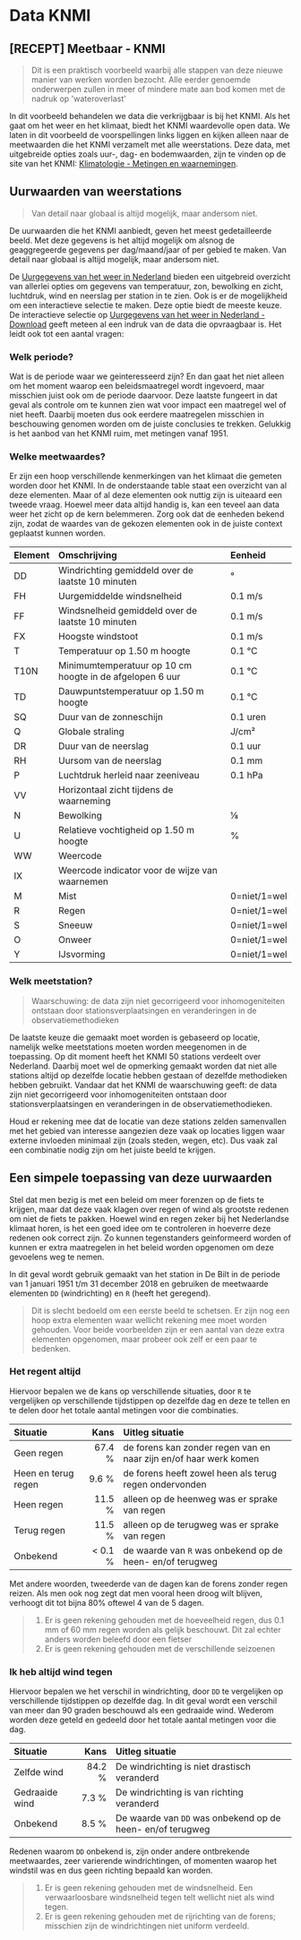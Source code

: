 # Data KNMI



## \[RECEPT\] Meetbaar - KNMI

> Dit is een praktisch voorbeeld waarbij alle stappen van deze nieuwe manier van werken worden bezocht. Alle eerder genoemde onderwerpen zullen in meer of mindere mate aan bod komen met de nadruk op 'wateroverlast'

In dit voorbeeld behandelen we data die verkrijgbaar is bij het KNMI. Als het gaat om het weer en het klimaat, biedt het KNMI waardevolle open data. We laten in dit voorbeeld de voorspellingen links liggen en kijken alleen naar de meetwaarden die het KNMI verzamelt met alle weerstations. Deze data, met uitgebreide opties zoals uur-, dag- en bodemwaarden, zijn te vinden op de site van het KNMI: [Klimatologie - Metingen en waarnemingen](https://www.knmi.nl/nederland-nu/klimatologie-metingen-en-waarnemingen).

## Uurwaarden van weerstations

> Van detail naar globaal is altijd mogelijk, maar andersom niet.

De uurwaarden die het KNMI aanbiedt, geven het meest gedetailleerde beeld. Met deze gegevens is het altijd mogelijk om alsnog de geaggregeerde gegevens per dag/maand/jaar of per gebied te maken. Van detail naar globaal is altijd mogelijk, maar andersom niet.

De [Uurgegevens van het weer in Nederland](https://www.knmi.nl/nederland-nu/klimatologie/uurgegevens) bieden een uitgebreid overzicht van allerlei opties om gegevens van temperatuur, zon, bewolking en zicht, luchtdruk, wind en neerslag per station in te zien. Ook is er de mogelijkheid om een interactieve selectie te maken. Deze optie biedt de meeste keuze. De interactieve selectie op [Uurgegevens van het weer in Nederland - Download](http://projects.knmi.nl/klimatologie/uurgegevens/selectie.cgi) geeft meteen al een indruk van de data die opvraagbaar is. Het leidt ook tot een aantal vragen:

### Welk periode?

Wat is de periode waar we geinteresseerd zijn? En dan gaat het niet alleen om het moment waarop een beleidsmaatregel wordt ingevoerd, maar misschien juist ook om de periode daarvoor. Deze laatste fungeert in dat geval als controle om te kunnen zien wat voor impact een maatregel wel of niet heeft. Daarbij moeten dus ook eerdere maatregelen misschien in beschouwing genomen worden om de juiste conclusies te trekken. Gelukkig is het aanbod van het KNMI ruim, met metingen vanaf 1951.

### Welke meetwaardes?

Er zijn een hoop verschillende kenmerkingen van het klimaat die gemeten worden door het KNMI. In de onderstaande table staat een overzicht van al deze elementen. Maar of al deze elementen ook nuttig zijn is uiteaard een tweede vraag. Hoewel meer data altijd handig is, kan een teveel aan data weer het zicht op de kern belemmeren. Zorg ook dat de eenheden bekend zijn, zodat de waardes van de gekozen elementen ook in de juiste context geplaatst kunnen worden.

| Element | Omschrijving | Eenheid |
| :--- | :--- | :--- |
| DD | Windrichting gemiddeld over de laatste 10 minuten | ° |
| FH | Uurgemiddelde windsnelheid | 0.1 m/s |
| FF | Windsnelheid gemiddeld over de laatste 10 minuten | 0.1 m/s |
| FX | Hoogste windstoot | 0.1 m/s |
| T | Temperatuur op 1.50 m hoogte | 0.1 ℃ |
| T10N | Minimumtemperatuur op 10 cm hoogte in de afgelopen 6 uur | 0.1 ℃ |
| TD | Dauwpuntstemperatuur op 1.50 m hoogte | 0.1 ℃ |
| SQ | Duur van de zonneschijn | 0.1 uren |
| Q | Globale straling | J/cm² |
| DR | Duur van de neerslag | 0.1 uur |
| RH | Uursom van de neerslag | 0.1 mm |
| P | Luchtdruk herleid naar zeeniveau | 0.1 hPa |
| VV | Horizontaal zicht tijdens de waarneming |  |
| N | Bewolking | ⅛ |
| U | Relatieve vochtigheid op 1.50 m hoogte | % |
| WW | Weercode |  |
| IX | Weercode indicator voor de wijze van waarnemen |  |
| M | Mist | 0=niet/1=wel |
| R | Regen | 0=niet/1=wel |
| S | Sneeuw | 0=niet/1=wel |
| O | Onweer | 0=niet/1=wel |
| Y | IJsvorming | 0=niet/1=wel |

### Welk meetstation?

> Waarschuwing: de data zijn niet gecorrigeerd voor inhomogeniteiten ontstaan door stationsverplaatsingen en veranderingen in de observatiemethodieken

De laatste keuze die gemaakt moet worden is gebaseerd op locatie, namelijk welke meetstations moeten worden meegenomen in de toepassing. Op dit moment heeft het KNMI 50 stations verdeelt over Nederland. Daarbij moet wel de opmerking gemaakt worden dat niet alle stations altijd op dezelfde locatie hebben gestaan of dezelfde methodieken hebben gebruikt. Vandaar dat het KNMI de waarschuwing geeft: de data zijn niet gecorrigeerd voor inhomogeniteiten ontstaan door stationsverplaatsingen en veranderingen in de observatiemethodieken.

Houd er rekening mee dat de locatie van deze stations zelden samenvallen met het gebied van interesse aangezien deze vaak op locaties liggen waar externe invloeden minimaal zijn \(zoals steden, wegen, etc\). Dus vaak zal een combinatie nodig zijn om het juiste beeld te krijgen.

## Een simpele toepassing van deze uurwaarden

Stel dat men bezig is met een beleid om meer forenzen op de fiets te krijgen, maar dat deze vaak klagen over regen of wind als grootste redenen om niet de fiets te pakken. Hoewel wind en regen zeker bij het Nederlandse klimaat horen, is het een goed idee om te controleren in hoeverre deze redenen ook correct zijn. Zo kunnen tegenstanders geinformeerd worden of kunnen er extra maatregelen in het beleid worden opgenomen om deze gevoelens weg te nemen.

In dit geval wordt gebruik gemaakt van het station in De Bilt in de periode van 1 januari 1951 t/m 31 december 2018 en gebruiken de meetwaarde elementen `DD` \(windrichting\) en `R` \(heeft het geregend\).

> Dit is slecht bedoeld om een eerste beeld te schetsen. Er zijn nog een hoop extra elementen waar wellicht rekening mee moet worden gehouden. Voor beide voorbeelden zijn er een aantal van deze extra elementen opgenomen, maar probeer ook zelf er een paar te bedenken.

### Het regent altijd

Hiervoor bepalen we de kans op verschillende situaties, door `R` te vergelijken op verschillende tijdstippen op dezelfde dag en deze te tellen en te delen door het totale aantal metingen voor die combinaties.

| Situatie | Kans | Uitleg situatie |
| :--- | ---: | :--- |
| Geen regen | 67.4 % | de forens kan zonder regen van en naar zijn en/of haar werk komen |
| Heen en terug regen | 9.6 % | de forens heeft zowel heen als terug regen ondervonden |
| Heen regen | 11.5 % | alleen op de heenweg was er sprake van regen |
| Terug regen | 11.5 % | alleen op de terugweg was er sprake van regen |
| Onbekend | &lt; 0.1 % | de waarde van `R` was onbekend op de heen- en/of terugweg |

Met andere woorden, tweederde van de dagen kan de forens zonder regen reizen. Als men ook nog zegt dat men vooral heen droog wilt blijven, verhoogt dit tot bijna 80% oftewel 4 van de 5 dagen.

> 1. Er is geen rekening gehouden met de hoeveelheid regen, dus 0.1 mm of 60 mm regen worden als gelijk beschouwt. Dit zal echter anders worden beleefd door een fietser
> 2. Er is geen rekening gehouden met de verschillende seizoenen

### Ik heb altijd wind tegen

Hiervoor bepalen we het verschil in windrichting, door `DD` te vergelijken op verschillende tijdstippen op dezelfde dag. In dit geval wordt een verschil van meer dan 90 graden beschouwd als een gedraaide wind. Wederom worden deze geteld en gedeeld door het totale aantal metingen voor die dag.

| Situatie | Kans | Uitleg situatie |
| :--- | ---: | :--- |
| Zelfde wind | 84.2 % | De windrichting is niet drastisch veranderd |
| Gedraaide wind | 7.3 % | De windrichting is van richting veranderd |
| Onbekend | 8.5 % | De waarde van `DD` was onbekend op de heen- en/of terugweg |

Redenen waarom `DD` onbekend is, zijn onder andere ontbrekende meetwaardes, zeer varierende windrichtingen, of momenten waarop het windstil was en dus geen richting bepaald kan worden.

> 1. Er is geen rekening gehouden met de windsnelheid. Een verwaarloosbare windsnelheid tegen telt wellicht niet als wind tegen.
> 2. Er is geen rekening gehouden met de rijrichting van de forens; misschien zijn de windrichtingen niet uniform verdeeld.

